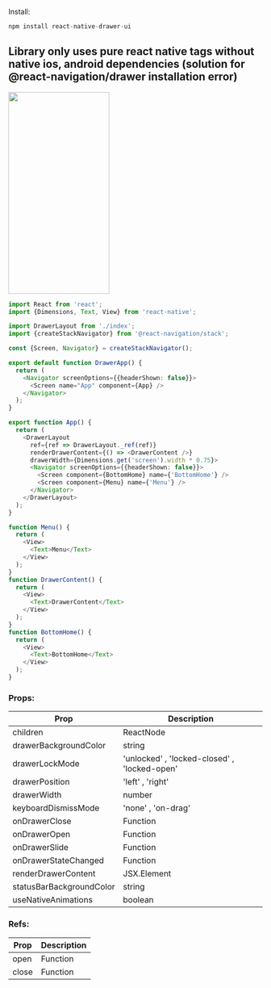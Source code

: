 Install:

```js
npm install react-native-drawer-ui
```
## Library only uses pure react native tags without native ios, android dependencies (solution for @react-navigation/drawer installation error)
<img  width="200" height="400" src="https://github.com/phamha98/react-native-drawer-ui/blob/master/image.jpg">

```ts
import React from 'react';
import {Dimensions, Text, View} from 'react-native';

import DrawerLayout from './index';
import {createStackNavigator} from '@react-navigation/stack';

const {Screen, Navigator} = createStackNavigator();

export default function DrawerApp() {
  return (
    <Navigator screenOptions={{headerShown: false}}>
      <Screen name="App" component={App} />
    </Navigator>
  );
}

export function App() {
  return (
    <DrawerLayout
      ref={ref => DrawerLayout._ref(ref)}
      renderDrawerContent={() => <DrawerContent />}
      drawerWidth={Dimensions.get('screen').width * 0.75}>
      <Navigator screenOptions={{headerShown: false}}>
        <Screen component={BottomHome} name={'BottomHome'} />
        <Screen component={Menu} name={'Menu'} />
      </Navigator>
    </DrawerLayout>
  );
}

function Menu() {
  return (
    <View>
      <Text>Menu</Text>
    </View>
  );
}
function DrawerContent() {
  return (
    <View>
      <Text>DrawerContent</Text>
    </View>
  );
}
function BottomHome() {
  return (
    <View>
      <Text>BottomHome</Text>
    </View>
  );
}
```

### Props:

| Prop                     | Description                                  |
| ------------------------ | -------------------------------------------- |
| children                 | ReactNode                                    |
| drawerBackgroundColor    | string                                       |
| drawerLockMode           | 'unlocked' , 'locked-closed' , 'locked-open' |
| drawerPosition           | 'left' , 'right'                             |
| drawerWidth              | number                                       |
| keyboardDismissMode      | 'none' , 'on-drag'                           |
| onDrawerClose            | Function                                     |
| onDrawerOpen             | Function                                     |
| onDrawerSlide            | Function                                     |
| onDrawerStateChanged     | Function                                     |
| renderDrawerContent      | JSX.Element                                  |
| statusBarBackgroundColor | string                                       |
| useNativeAnimations      | boolean                                      |

### Refs:

| Prop  | Description |
| ----- | ----------- |
| open  | Function    |
| close | Function    |
